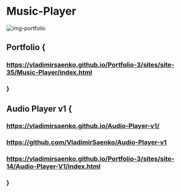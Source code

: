 # Music-Player
 
![img-portfolio](https://user-images.githubusercontent.com/56477695/139586395-d7c06f4e-d368-494b-8132-edf0560c2903.jpg)

## Portfolio { 

### https://vladimirsaenko.github.io/Portfolio-3/sites/site-35/Music-Player/index.html

### }

## Audio Player v1 {

### https://vladimirsaenko.github.io/Audio-Player-v1/

### https://github.com/VladimirSaenko/Audio-Player-v1

### https://vladimirsaenko.github.io/Portfolio-3/sites/site-14/Audio-Player-V1/index.html

### }

